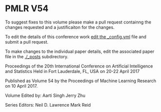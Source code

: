 # PMLR V54

To suggest fixes to this volume please make a pull request containng the changes requested and a justificaiton for the changes.

To edit the details of this conference work [edit the _config.yml](./_config.yml) file and submit a pull request.

To make changes to the individual paper details, edit the associated paper file in the [./_posts](./_posts) subdirectory.

Proceedings of the 20th International Conference on Artificial Intelligence and Statistics
  Held in Fort Lauderdale, FL, USA on 20-22 April 2017

Published as Volume 54 by the Proceedings of Machine Learning Research on 10 April 2017.

Volume Edited by:
  Aarti Singh
  Jerry Zhu

Series Editors:
  Neil D. Lawrence
  Mark Reid
